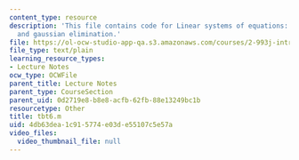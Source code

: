 ```yaml
---
content_type: resource
description: 'This file contains code for Linear systems of equations: Cramer''s rule,
  and gaussian elimination.'
file: https://ol-ocw-studio-app-qa.s3.amazonaws.com/courses/2-993j-introduction-to-numerical-analysis-for-engineering-13-002j-spring-2005/4db63dea1c915774e03de55107c5e57a_tbt6.m
file_type: text/plain
learning_resource_types:
- Lecture Notes
ocw_type: OCWFile
parent_title: Lecture Notes
parent_type: CourseSection
parent_uid: 0d2719e8-b8e8-acfb-62fb-88e13249bc1b
resourcetype: Other
title: tbt6.m
uid: 4db63dea-1c91-5774-e03d-e55107c5e57a
video_files:
  video_thumbnail_file: null
---
```

